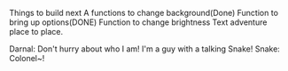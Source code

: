 Things to build next 
A functions to change background(Done)
Function to bring up options(DONE)
Function to change brightness
Text adventure place to place.


Darnal: Don't hurry about who I am! I'm a guy with a talking Snake!
Snake: Colonel~!